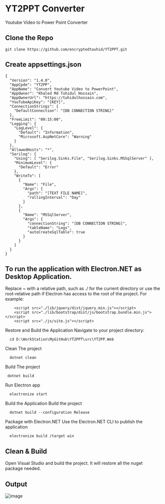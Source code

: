 # YT2PPT Converter
Youtube Video  to Power Point Converter

##  Clone the Repo
    git clone https://github.com/encryptedtouhid/YT2PPT.git

## Create appsettings.json

    {
      "Version": "1.4.0",
      "AppCpde": "YT2PP",
      "AppName": "Convert Youtube Video to PowerPoint",
      "AppOwner": "Khaled Md Tuhidul Hossain",
      "AppOwnerUrl": "https://tuhidulhossain.com",
      "YouTubeApiKey": "[KEY]",
      "ConnectionStrings": {
        "DefaultConnection": "[DB CONNECTION STRING]"
      },
      "FreeLimit": "00:15:00",
      "Logging": {
        "LogLevel": {
          "Default": "Information",
          "Microsoft.AspNetCore": "Warning"
        }
      },
      "AllowedHosts": "*",
      "Serilog": {
        "Using": [ "Serilog.Sinks.File", "Serilog.Sinks.MSSqlServer" ],
        "MinimumLevel": {
          "Default": "Error"
        },
        "WriteTo": [
          {
            "Name": "File",
            "Args": {
              "path": "[TEXT FILE NAME]",
              "rollingInterval": "Day"
            }
          },
          {
            "Name": "MSSqlServer",
            "Args": {
              "connectionString": "[DB CONNECTION STRING]",
              "tableName": "Logs",
              "autoCreateSqlTable": true
            }
          }
        ]
      }
    }


## To run the application with Electron.NET as Desktop Application.
   Replace ~ with a relative path, such as ./ for the current directory or use the root-relative path if Electron has access to the root of the project. For example:
                
        <script src="./lib/jquery/dist/jquery.min.js"></script>
        <script src="./lib/bootstrap/dist/js/bootstrap.bundle.min.js"></script>
        <script src="./js/site.js"></script>

Restore and Build the Application Navigate to your project directory:
      
      cd D:\WorkStation\MyGitHub\YT2PPT\src\YT2PP.Web

Clean The project

      dotnet clean
      
Build The project      
    
     dotnet build

Run Electron app

      electronize start

Build the Application Build the project

      dotnet build --configuration Release

Package with Electron.NET Use the Electron.NET CLI to publish the application

      electronize build /target win



## Clean & Build
  Open Visual Studio and build the project. It will restore all the nuget package needed.

## Output
![image](https://github.com/encryptedtouhid/YT2PPT/assets/10276184/3908fac4-0865-4f32-9381-aba92e6e3a99)


